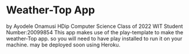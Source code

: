 # Weather-Top App 

by Ayodele Onamusi HDip Computer Science Class of 2022
WIT Student Number:20099854 
This app makes use of the play-template to make the weather-Top app.
so you will need to have play installed to run it on your machine. may
be deployed soon using Heroku.